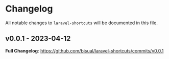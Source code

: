 # Changelog

All notable changes to `laravel-shortcuts` will be documented in this file.

## v0.0.1 - 2023-04-12

**Full Changelog**: https://github.com/bisual/laravel-shortcuts/commits/v0.0.1
